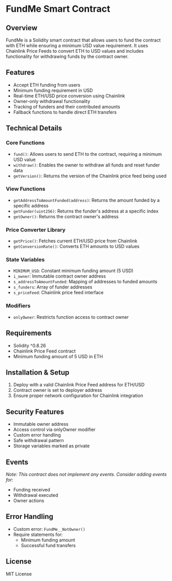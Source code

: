 # FundMe Smart Contract

## Overview
FundMe is a Solidity smart contract that allows users to fund the contract with ETH while ensuring a minimum USD value requirement. It uses Chainlink Price Feeds to convert ETH to USD values and includes functionality for withdrawing funds by the contract owner.

## Features
- Accept ETH funding from users
- Minimum funding requirement in USD
- Real-time ETH/USD price conversion using Chainlink
- Owner-only withdrawal functionality
- Tracking of funders and their contributed amounts
- Fallback functions to handle direct ETH transfers

## Technical Details

### Core Functions
- `fund()`: Allows users to send ETH to the contract, requiring a minimum USD value
- `withdraw()`: Enables the owner to withdraw all funds and reset funder data
- `getVersion()`: Returns the version of the Chainlink price feed being used

### View Functions
- `getAddressToAmountFunded(address)`: Returns the amount funded by a specific address
- `getFunder(uint256)`: Returns the funder's address at a specific index
- `getOwner()`: Returns the contract owner's address

### Price Converter Library
- `getPrice()`: Fetches current ETH/USD price from Chainlink
- `getConversionRate()`: Converts ETH amounts to USD values

### State Variables
- `MINIMUM_USD`: Constant minimum funding amount (5 USD)
- `i_owner`: Immutable contract owner address
- `s_addressToAmountFunded`: Mapping of addresses to funded amounts
- `s_funders`: Array of funder addresses
- `s_priceFeed`: Chainlink price feed interface

### Modifiers
- `onlyOwner`: Restricts function access to contract owner

## Requirements
- Solidity ^0.8.26
- Chainlink Price Feed contract
- Minimum funding amount of 5 USD in ETH

## Installation & Setup
1. Deploy with a valid Chainlink Price Feed address for ETH/USD
2. Contract owner is set to deployer address
3. Ensure proper network configuration for Chainlink integration

## Security Features
- Immutable owner address
- Access control via onlyOwner modifier
- Custom error handling
- Safe withdrawal pattern
- Storage variables marked as private

## Events
*Note: This contract does not implement any events. Consider adding events for:*
- Funding received
- Withdrawal executed
- Owner actions

## Error Handling
- Custom error: `FundMe__NotOwner()`
- Require statements for:
  - Minimum funding amount
  - Successful fund transfers

## License
MIT License
